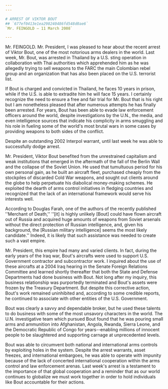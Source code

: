 ```yaml
---
---

# ARREST OF VIKTOR BOUT
## `677ef0413e1ea298240486fd548d0ae6`
`Mr. FEINGOLD — 11 March 2008`

---
```



Mr. FEINGOLD. Mr. President, I was pleased to hear about the recent 
arrest of Viktor Bout, one of the most notorious arms dealers in the 
world. Last week, Mr. Bout, was arrested in Thailand by a U.S. sting 
operation in collaboration with Thai authorities which apprehended him 
as he was allegedly trying to sell weapons to the FARC the main 
Colombian rebel group and an organization that has also been placed on 
the U.S. terrorist list.

If Bout is charged and convicted in Thailand, he faces 10 years in 
prison, while if the U.S. is able to extradite him he will face 15 
years. I certainly recognize the need to ensure a free and fair trial 
for Mr. Bout that is his right but I am nonetheless pleased that after 
numerous attempts he has finally been arrested. For years, Bout has 
been able to evade law enforcement officers around the world, despite 
investigations by the U.N., the media, and even intelligence sources 
that indicate his complicity in arms smuggling and his role in fueling 
some of the world's most brutal wars in some cases by providing weapons 
to both sides of the conflict.


Despite an outstanding 2002 Interpol warrant, until last week he was 
able to successfully dodge arrest.

Mr. President, Viktor Bout benefited from the unrestrained capitalism 
and weak institutions that emerged in the aftermath of the fall of the 
Berlin Wall and the collapse of the Soviet Union. He used that 
tumultuous period for his own personal gain, as he built an aircraft 
fleet, purchased cheaply from the stockpiles of discarded Cold War 
weapons, and sought out clients around the globe to help perpetuate his 
diabolical money-making schemes. He exploited the dearth of arms 
control initiatives in fledging countries and recognized that the lack 
of an international framework would serve his interests well.

According to Douglas Farah, one of the authors of the recently 
published ''Merchant of Death,'' ''[it] is highly unlikely [Bout] could 
have flown aircraft out of Russia and acquired huge amounts of weapons 
from Soviet arsenals without the direct protection of Russian 
intelligence, and, given his background, the [Russian military 
intelligence] seems the most likely candidate.'' Indeed, it is likely 
that such assistance was needed to create such a vast empire.

Mr. President, this empire had many and varied clients. In fact, 
during the early years of the Iraq war, Bout's aircrafts were used to 
support U.S. Government contractor and subcontractor work. I inquired 
about the use of these aircrafts at a 2004 Iraq hearing in the Senate 
Foreign Relations Committee and learned shortly thereafter that both 
the State and Defense Departments had done business with Bout. Not long 
after my inquiry, this business relationship was purportedly terminated 
and Bout's assets were frozen by the Treasury Department. But despite 
this corrective action, Bout's work remained uninhibited and, according 
to some credible reports, he continued to associate with other entities 
of the U.S. Government.

Bout was clearly a savvy and dependable broker, but he used these 
talents to do business with some of the most unsavory characters in the 
world. The U.N. investigative team which pursued Bout found that he was 
pouring small arms and ammunition into Afghanistan, Angola, Rwanda, 
Sierra Leone, and the Democratic Republic of Congo for years--enabling 
millions of innocent people to be slaughtered and supporting carnage at 
unprecedented levels.

Bout was able to circumvent both national and international arms 
controls by exploiting holes in the system. Despite the arrest 
warrants, asset freezes, and international embargoes, he was able to 
operate with impunity because of the lack of concerted international 
cooperation within the arms control and law enforcement arenas. Last 
week's arrest is a testament to the importance of that global 
cooperation and a reminder that as our world continues to globalize we 
must work together in order to hold individuals like Bout accountable 
for their actions.

